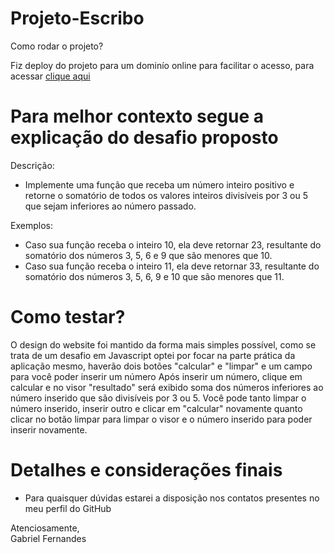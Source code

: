 # Projeto-Escribo

Como rodar o projeto?

Fiz deploy do projeto para um dominío online para facilitar o acesso, para acessar <a href="https://main--projetoescribo-gabrielfernandes.netlify.app" target="_blank"> clique aqui </a>

# Para melhor contexto segue a explicação do desafio proposto
Descrição:
- Implemente uma função que receba um número inteiro positivo e retorne o somatório de todos os valores
inteiros divisíveis por 3 ou 5 que sejam inferiores ao número passado.

Exemplos:
- Caso sua função receba o inteiro 10, ela deve retornar 23, resultante do somatório dos números 3, 5, 6 e
9 que são menores que 10.
- Caso sua função receba o inteiro 11, ela deve retornar 33, resultante do somatório dos números 3, 5, 6, 9
e 10 que são menores que 11.

# Como testar?

O design do website foi mantido da forma mais simples possível, como se trata de um desafio em Javascript optei por focar na parte prática da aplicação mesmo,
haverão dois botões "calcular" e "limpar" e um campo para você poder inserir um número Após inserir um número, clique em calcular e no visor "resultado" será exibido soma dos números inferiores ao número inserido que são divisíveis por 3 ou 5. Você pode tanto limpar o número inserido, inserir outro e clicar em "calcular" novamente quanto clicar no botão limpar para limpar o visor e o número inserido para poder inserir novamente.

# Detalhes e considerações finais 
- Para quaisquer dúvidas estarei a disposição nos contatos presentes no meu perfil do GitHub

Atenciosamente, <br>
Gabriel Fernandes
